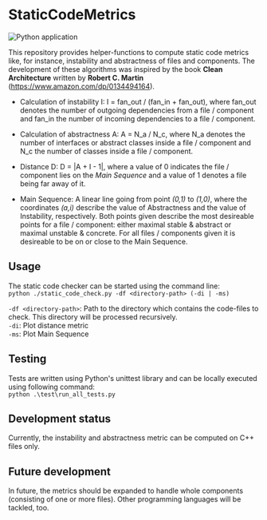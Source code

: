 # StaticCodeMetrics

![Python application](https://github.com/Markus2101/StaticCodeMetrics/workflows/Python%20application/badge.svg?branch=master)

This repository provides helper-functions to compute static code metrics like, for instance, instability and abstractness of files and components. 
The development of these algorithms was inspired by the book **Clean Architecture** written by **Robert C. Martin** (https://www.amazon.com/dp/0134494164).

- Calculation of instability I: I = fan_out / (fan_in + fan_out), where fan_out denotes the number of outgoing dependencies from a file / component and fan_in the number of incoming dependencies to a file / component.

- Calculation of abstractness A: A = N_a / N_c, where N_a denotes the number of interfaces or abstract classes inside a file / component and N_c the number of classes inside a file / component.

- Distance D: D = |A + I - 1|, where a value of 0 indicates the file / component lies on the _Main Sequence_ and a value of 1 denotes a file being far away of it.

- Main Sequence: A linear line going from point _(0,1)_ to _(1,0)_, where the coordinates _(a,i)_ describe the value of Abstractness and the value of Instability, respectively. Both points given describe the most desireable points for a file / component: either maximal stable & abstract or maximal unstable & concrete. For all files / components given it is desireable to be on or close to the Main Sequence.

## Usage
The static code checker can be started using the command line:  
`python ./static_code_check.py -df <directory-path> (-di | -ms)`

`-df <directory-path>`: Path to the directory which contains the code-files to check. This directory will be processed recursively.  
`-di`: Plot distance metric  
`-ms`: Plot Main Sequence  

## Testing
Tests are written using Python's unittest library and can be locally executed using following command:  
`python .\test\run_all_tests.py`

## Development status
Currently, the instability and abstractness metric can be computed on C++ files only.

## Future development
In future, the metrics should be expanded to handle whole components (consisting of one or more files). Other programming languages will be tackled, too.
